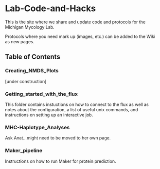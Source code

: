 # Lab-Code-and-Hacks
This is the site where we share and update code and protocols for the Michigan Mycology Lab.

Protocols where you need mark up (images, etc.) can be added to the Wiki as new pages.

## Table of Contents
### Creating_NMDS_Plots

[under construction]

### Getting_started_with_the_flux

This folder contains instuctions on how to connect to the flux as well as notes about the configuration, a list of useful unix commands, and instructions on setting up an interactive job.

### MHC-Haplotype_Analyses

Ask Anat...might need to be moved to her own page.

### Maker_pipeline

Instructions on how to run Maker for protein prediction.
